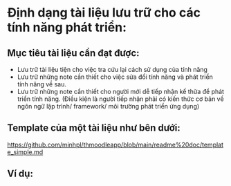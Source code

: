 
# **Định dạng tài liệu lưu trữ cho các tính năng phát triển:**

## **Mục tiêu tài liệu cần đạt được:**

- Lưu trữ tài liệu tiện cho việc tra cứu lại cách  sử dụng của tính năng
- Lưu trữ những note cần thiết cho việc sửa đổi tính năng và phát triển tính năng về sau.
- Lưu trữ những note cần thiết cho người mới dễ tiếp nhận kế thừa đề phát triển tính năng. (Điều kiện là người tiếp nhận phải có kiến thức cơ bản về ngôn ngữ lập trình/ framework/ môi trường phát triển ứng dụng)

## **Template của một tài liệu như bên dưới:**

https://github.com/minhpl/thmoodleapp/blob/main/readme%20doc/template_simple.md

## **Ví dụ:**
